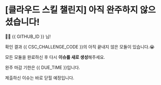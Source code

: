 # [클라우드 스킬 챌린지] 아직 완주하지 않으셨습니다!

👋🏼 {{ GITHUB_ID }} 님!

확인 결과 {{ CSC_CHALLENGE_CODE }}의 아직 끝내지 않은 모듈이 있습니다.😭

모든 모듈을 완료하신 후 다시 **이슈를 새로 생성**해주세요.

완주 마감 기한은 {{ DUE_TIME }}입니다.

제출하신 이슈는 바로 닫힐 예정입니다.